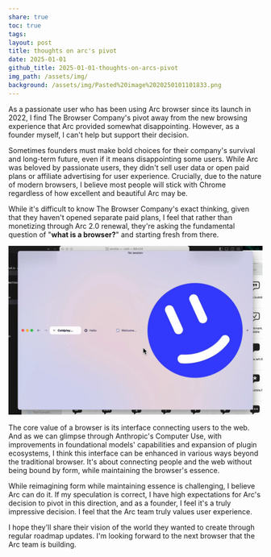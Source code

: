 ```yaml
---
share: true
toc: true
tags: 
layout: post
title: thoughts on arc's pivot
date: 2025-01-01
github_title: 2025-01-01-thoughts-on-arcs-pivot
img_path: /assets/img/
background: /assets/img/Pasted%20image%2020250101101833.png
---
```

As a passionate user who has been using Arc browser since its launch in 2022, I find The Browser Company's pivot away from the new browsing experience that Arc provided somewhat disappointing. However, as a founder myself, I can't help but support their decision.

Sometimes founders must make bold choices for their company's survival and long-term future, even if it means disappointing some users. While Arc was beloved by passionate users, they didn't sell user data or open paid plans or affiliate advertising for user experience. Crucially, due to the nature of modern browsers, I believe most people will stick with Chrome regardless of how excellent and beautiful Arc may be.

While it's difficult to know The Browser Company's exact thinking, given that they haven't opened separate paid plans, I feel that rather than monetizing through Arc 2.0 renewal, they're asking the fundamental question of "**what is a browser?**" and starting fresh from there.

![](../../../../../assets/img/Pasted%20image%2020250101101833.png)

The core value of a browser is its interface connecting users to the web. And as we can glimpse through Anthropic's Computer Use, with improvements in foundational models' capabilities and expansion of plugin ecosystems, I think this interface can be enhanced in various ways beyond the traditional browser. It's about connecting people and the web without being bound by form, while maintaining the browser's essence.

While reimagining form while maintaining essence is challenging, I believe Arc can do it. If my speculation is correct, I have high expectations for Arc's decision to pivot in this direction, and as a founder, I feel it's a truly impressive decision. I feel that the Arc team truly values user experience.

I hope they'll share their vision of the world they wanted to create through regular roadmap updates. I'm looking forward to the next browser that the Arc team is building.